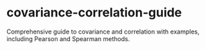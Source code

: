 # covariance-correlation-guide
Comprehensive guide to covariance and correlation with examples, including Pearson and Spearman methods.
